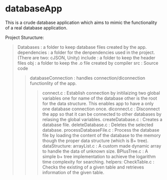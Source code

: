 # databaseApp

This is a crude database application which aims to mimic the functionality of a real database application.

Project Sturucture:
> Databases : a folder to keep database files created by the app.
> dependencies : a folder for the denpendencies used in the project. (There are two: cJSON, Unity)
> include : a folder to keep the header files
> obj : a folder to keep the .o file created by compiler
> src : Source code
> > databaseConnection : handles connection/diconnection functionlity of the app.
> > > connect.c : Establish connection by initilaizing two global variables one for name of the database other is the root for the data structure. This enables app to have a only one database connection once.
> > > diconnect.c : Disconnect the app so that it can be connected to other databases by relasing the global variables.
> > > createDatabase.c : Creates a database file.
> > > deleteDatabase.c : Deletes the selected database.
> > > processDatabaseFile.c : Process the database file by loading the content of the database to the memory though the proper data structure (which is B+ tree).
> > dataStructure:
> > > arrayList.c : A custom made dynamic array to handle the data of unknown size.
> > > BPlusTree.c : A simple b+ tree implementation to achieve the logarithm time complexity for searching.
> > helpers:
> > > CheckTable.c : Checks the existing of a given table and retrieves information of the given table.
> > > 
